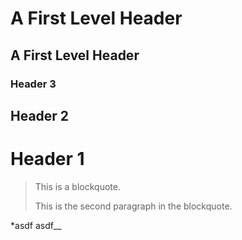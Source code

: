 
A First Level Header
====================

A First Level Header
--------------------

### Header 3
## Header 2
# Header 1
> This is a blockquote.
>
> This is the second paragraph in the blockquote.
>

*asdf
asdf__
